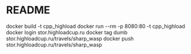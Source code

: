 # README #

docker build -t cpp_highload
docker run --rm -p 8080:80 -t cpp_highload
docker login stor.highloadcup.ru
docker tag dumb stor.highloadcup.ru/travels/sharp_wasp
docker push stor.highloadcup.ru/travels/sharp_wasp